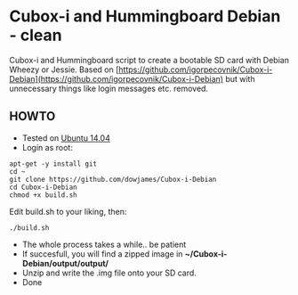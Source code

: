 Cubox-i and Hummingboard Debian - clean
================

Cubox-i and Hummingboard script to create a bootable SD card with Debian Wheezy or Jessie.
Based on [https://github.com/igorpecovnik/Cubox-i-Debian](https://github.com/igorpecovnik/Cubox-i-Debian) but with unnecessary things like login messages etc. removed.

HOWTO
------------------
- Tested on [Ubuntu 14.04](http://releases.ubuntu.com/14.04/)
- Login as root:
```shell
apt-get -y install git
cd ~
git clone https://github.com/dowjames/Cubox-i-Debian
cd Cubox-i-Debian
chmod +x build.sh
```
Edit build.sh to your liking, then:

```shell
./build.sh
```
- The whole process takes a while.. be patient
- If succesfull, you will find a zipped image in **~/Cubox-i-Debian/output/output/**
- Unzip and write the .img file onto your SD card. 
- Done
